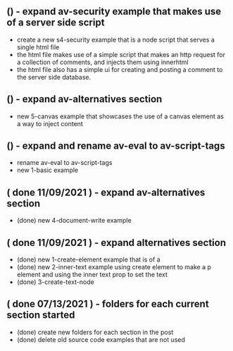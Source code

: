 

## () - expand av-security example that makes use of a server side script
* create a new s4-security example that is a node script that serves a single html file
* the html file makes use of a simple script that makes an http request for a collection of comments, and injects them using innerhtml
* the html file also has a simple ui for creating and posting a comment to the server side database.

## () - expand av-alternatives section
* new  5-canvas example that showcases the use of a canvas element as a way to inject content

## () - expand and rename av-eval to av-script-tags
* rename av-eval to av-script-tags
* new 1-basic example

## ( done 11/09/2021 ) - expand av-alternatives section
* (done) new 4-document-write example

## ( done 11/09/2021 ) - expand alternatives section
* (done) new 1-create-element example that is of a 
* (done) new 2-inner-text example using create element to make a p element and using the inner text prop to set the text
* (done) 3-create-text-node

## ( done 07/13/2021 ) - folders for each current section started
* (done) create new folders for each section in the post
* (done) delete old source code examples that are not used
